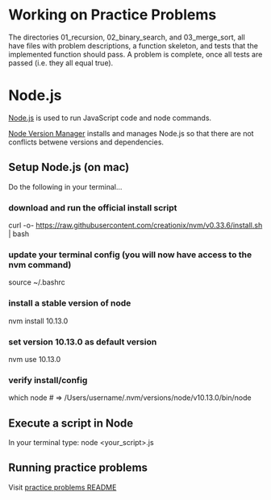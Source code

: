 # Working on Practice Problems
The directories 01_recursion, 02_binary_search, and 03_merge_sort, all have files with problem descriptions, a function skeleton, and tests that the implemented function should pass. A problem is complete, once all tests are passed (i.e. they all equal true).

# Node.js
[Node.js](https://nodejs.org/en/) is used to run JavaScript code and node commands.

[Node Version Manager](https://github.com/nvm-sh/nvm) installs and manages Node.js so that there are not conflicts betwene versions and dependencies.

## Setup Node.js (on mac)
Do the following in your terminal...

### download and run the official install script
curl -o- https://raw.githubusercontent.com/creationix/nvm/v0.33.6/install.sh | bash

### update your terminal config (you will now have access to the nvm command)
source ~/.bashrc

### install a stable version of node
nvm install 10.13.0

### set version 10.13.0 as default version
nvm use 10.13.0

### verify install/config
which node # => /Users/username/.nvm/versions/node/v10.13.0/bin/node

## Execute a script in Node
In your terminal type: node <your_script>.js

## Running practice problems
Visit [practice problems README](./04_practice_problems/README.md)